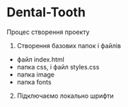 # Dental-Tooth

Процес створення проекту

1) Створення базових папок і файлів
- файл index.html
- папка css, і файл styles.css
- папка image
- папка fonts

2) Підключаємо локально шрифти